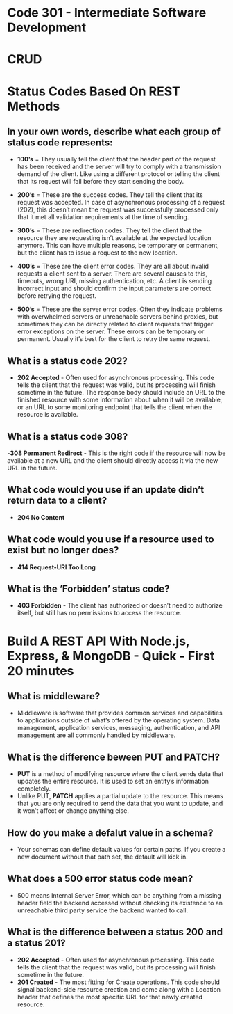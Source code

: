 # Code 301 - Intermediate Software Development

# CRUD
# Status Codes Based On REST Methods
## In your own words, describe what each group of status code represents:
- **100’s** = They usually tell the client that the header part of the request has been received and the server will try to comply with a transmission demand of the client. Like using a different protocol or telling the client that its request will fail before they start sending the body.

- **200’s** =  These are the success codes. They tell the client that its request was accepted. In case of asynchronous processing of a request (202), this doesn’t mean the request was successfully processed only that it met all validation requirements at the time of sending.

- **300’s** =  These are redirection codes. They tell the client that the resource they are requesting isn’t available at the expected location anymore. This can have multiple reasons, be temporary or permanent, but the client has to issue a request to the new location.

- **400’s** =  These are the client error codes. They are all about invalid requests a client sent to a server. There are several causes to this, timeouts, wrong URI, missing authentication, etc. A client is sending incorrect input and should confirm the input parameters are correct before retrying the request.

- **500’s** =  These are the server error codes. Often they indicate problems with overwhelmed servers or unreachable servers behind proxies, but sometimes they can be directly related to client requests that trigger error exceptions on the server. These errors can be temporary or permanent. Usually it’s best for the client to retry the same request.

## What is a status code 202?
- **202 Accepted** - Often used for asynchronous processing. This code tells the client that the request was valid, but its processing will finish sometime in the future. The response body should include an URL to the finished resource with some information about when it will be available, or an URL to some monitoring endpoint that tells the client when the resource is available.

## What is a status code 308?
-**308 Permanent Redirect** - This is the right code if the resource will now be available at a new URL and the client should directly access it via the new URL in the future. 

## What code would you use if an update didn’t return data to a client?
- **204 No Content**

## What code would you use if a resource used to exist but no longer does?
- **414 Request-URI Too Long**

## What is the ‘Forbidden’ status code?
- **403 Forbidden** - The client has authorized or doesn’t need to authorize itself, but still has no permissions to access the resource.

# Build A REST API With Node.js, Express, & MongoDB - Quick - First 20 minutes

## What is middleware?
- Middleware is software that provides common services and capabilities to applications outside of what’s offered by the operating system. Data management, application services, messaging, authentication, and API management are all commonly handled by middleware.

## What is the difference beween PUT and PATCH?
- **PUT** is a method of modifying resource where the client sends data that updates the entire resource. It is used to set an entity’s information completely.
- Unlike PUT, **PATCH** applies a partial update to the resource.
This means that you are only required to send the data that you want to update, and it won’t affect or change anything else.

## How do you make a defalut value in a schema?
- Your schemas can define default values for certain paths. If you create a new document without that path set, the default will kick in.

## What does a 500 error status code mean?
- 500 means Internal Server Error, which can be anything from a missing header field the backend accessed without checking its existence to an unreachable third party service the backend wanted to call.

## What is the difference between a status 200 and a status 201?
- **202 Accepted** - Often used for asynchronous processing. This code tells the client that the request was valid, but its processing will finish sometime in the future.
- **201 Created** - The most fitting for Create operations. This code should signal backend-side resource creation and come along with a Location header that defines the most specific URL for that newly created resource.